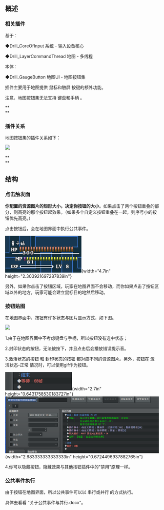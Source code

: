 ## 概述

### 相关插件

基于：

◆Drill_CoreOfInput 系统 - 输入设备核心

◆Drill_LayerCommandThread 地图 - 多线程

本体：

◆Drill_GaugeButton 地图UI - 地图按钮集

插件主要用于地图提供 鼠标和触屏 按键的额外功能。

注意，地图按钮集无法支持 键盘和手柄 。

**\
**

### 插件关系

地图按钮集的插件关系如下：

![](./MediaFolder/media/image2.emf)

**\
**

## 结构

### 点击触发面

**你配置的资源图片的矩形大小，决定你按钮的大小**。如果点击了两个按钮重叠的部分，则高亮的那个按钮起效果。（如果多个自定义按钮重叠在一起，则序号小的按钮优先高亮。）

点击按钮后，会在地图界面中执行公共事件。

![](./MediaFolder/media/image3.png){width="4.7in"
height="2.303921697287839in"}

另外，如果你点击了按钮区域，玩家在地图界面不会移动，而你如果点击了按钮区域以外的地方，玩家可能会建立鼠标目的地然后移动。

### 按钮贴图

在地图界面中，按钮有许多状态与图片显示方式，如下图。

![](./MediaFolder/media/image4.emf)

1.由于在地图界面中不考虑键盘与手柄，所以按钮没有选中状态；

2.封印状态的按钮，无法被按下，并且点击后会播放错误提示音。

3.激活状态的按钮 和 封印状态的按钮 都对应不同的资源图片。另外，按钮在
激活状态-正常 情况时，可以使用gif作为按钮。

![](./MediaFolder/media/image5.png){width="2.7in"
height="0.6431758530183727in"}
![](./MediaFolder/media/image6.png){width="2.683333333333333in"
height="0.6724496937882765in"}

4.你可以隐藏按钮，隐藏效果与其他按钮插件中的"禁用"原理一样。

### 公共事件执行

由于按钮在地图界面，所以公共事件可以以 串行或并行 的方式执行。

具体去看看 "关于公共事件与并行.docx"。

